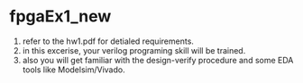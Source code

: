 # fpgaEx1_new
1. refer to the hw1.pdf for detialed requirements.
2. in this excerise, your verilog programing skill will be trained.
3. also you will get familiar with the design-verify procedure and some EDA tools like Modelsim/Vivado.
